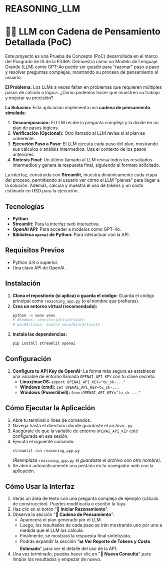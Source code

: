 # REASONING_LLM

# 🧠💡 LLM con Cadena de Pensamiento Detallada (PoC)

Este proyecto es una Prueba de Concepto (PoC) desarrollada en el marco del Posgrado de IA de la FIUBA. Demuestra cómo un Modelo de Lenguaje Grande (LLM) como GPT-4o puede ser guiado para "razonar" paso a paso y resolver preguntas complejas, mostrando su proceso de pensamiento al usuario.

**El Problema:** Los LLMs a veces fallan en problemas que requieren múltiples pasos de cálculo o lógica. ¿Cómo podemos hacer que muestren su trabajo y mejorar su precisión?

**La Solución:** Esta aplicación implementa una **cadena de pensamiento simulada**:

1.  **Descomposición:** El LLM recibe la pregunta compleja y la divide en un plan de pasos lógicos.
2.  **Verificación (Opcional):** Otro llamado al LLM revisa si el plan es coherente.
3.  **Ejecución Paso a Paso:** El LLM ejecuta cada paso del plan, mostrando sus cálculos o análisis intermedios. Usa el contexto de los pasos anteriores.
4.  **Síntesis Final:** Un último llamado al LLM revisa todos los resultados intermedios y genera la respuesta final, siguiendo el formato solicitado.

La interfaz, construida con **Streamlit**, muestra dinámicamente cada etapa del proceso, permitiendo al usuario ver cómo el LLM "piensa" para llegar a la solución. Además, calcula y muestra el uso de tokens y un costo estimado en USD para la ejecución.

## Tecnologías

*   **Python**
*   **Streamlit:** Para la interfaz web interactiva.
*   **OpenAI API:** Para acceder a modelos como GPT-4o.
*   **Biblioteca `openai` de Python:** Para interactuar con la API.

## Requisitos Previos

*   Python 3.9 o superior.
*   Una clave API de OpenAI.

## Instalación

1.  **Clona el repositorio (si aplica) o guarda el código:** Guarda el código principal como `reasoning_app.py` (o el nombre que prefieras).
2.  **Crea un entorno virtual (recomendado):**
    ```bash
    python -m venv venv
    # Windows: venv\Scripts\activate
    # macOS/Linux: source venv/bin/activate
    ```
3.  **Instala las dependencias:**
    ```bash
    pip install streamlit openai
    ```

## Configuración

1.  **Configura tu API Key de OpenAI:** La forma más segura es establecer una variable de entorno llamada `OPENAI_API_KEY` con tu clave secreta.
    *   **Linux/macOS:** `export OPENAI_API_KEY="tu_sk-..."`
    *   **Windows (cmd):** `set OPENAI_API_KEY=tu_sk-...`
    *   **Windows (PowerShell):** `$env:OPENAI_API_KEY="tu_sk-..."`

## Cómo Ejecutar la Aplicación

1.  Abre tu terminal o línea de comandos.
2.  Navega hasta el directorio donde guardaste el archivo `.py`.
3.  Asegúrate de que la variable de entorno `OPENAI_API_KEY` esté configurada en esa sesión.
4.  Ejecuta el siguiente comando:
    ```bash
    streamlit run reasoning_app.py
    ```
    *(Reemplaza `reasoning_app.py` si guardaste el archivo con otro nombre)*.
5.  Se abrirá automáticamente una pestaña en tu navegador web con la aplicación.

## Cómo Usar la Interfaz

1.  Verás un área de texto con una pregunta compleja de ejemplo (cálculo de construcción). Puedes modificarla o escribir la tuya.
2.  Haz clic en el botón "**🚀 Iniciar Razonamiento**".
3.  Observa la sección "**🤔 Cadena de Pensamiento**":
    *   Aparecerá el plan generado por el LLM.
    *   Luego, los resultados de cada paso se irán mostrando uno por uno a medida que el LLM los calcula.
    *   Finalmente, se mostrará la respuesta final sintetizada.
    *   Podrás expandir la sección "**📊 Ver Reporte de Tokens y Costo Estimado**" para ver el detalle del uso de la API.
4.  Una vez terminado, puedes hacer clic en "**🔄 Nueva Consulta**" para limpiar los resultados y empezar de nuevo.


